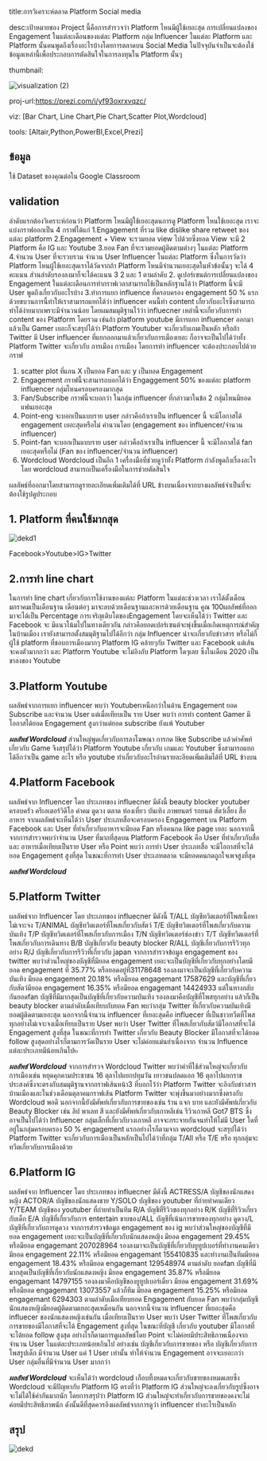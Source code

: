 title:การวิเคราะห์ตลาด Platform Social media

desc:เป้าหมายของ Project นี้คือการสำรวจว่า Platform ไหนมีผู้ใช้เยอะสุด การเปลี่ยนแปลงของ Engagement ในแต่ละเดือนของแต่ละ Platform กลุ่ม Influencer ในแต่ละ Platform และ Platform นั้นคนพูดถึงเรื่องอะไรบ้างโดยการตลาดบน Social Media ในปัจจุบันจำเป็นจะต้องใช้ข้อมูลเหล่านี้เพื่อประกอบการตัดสินใจในการลงทุนใน Platform นั้นๆ

thumbnail:

![visualization (2)](https://user-images.githubusercontent.com/83722061/117236122-4bf79480-ae52-11eb-9b88-7ee53474a3f1.png)

proj-url:https://prezi.com/i/yf93oxrxvqzc/

viz: [Bar Chart, Line Chart,Pie Chart,Scatter Plot,Wordcloud]

tools: [Altair,Python,PowerBI,Excel,Prezi]

## ข้อมูล
ใช้ Dataset ของคุณต่อใน Google Classroom
## validation
ลำดับแรกต้องวิเคราะห์ก่อนว่า Platform ไหนมีผู้ใช้เยอะสุดนการดู Platform ไหนใช้เยอะสุด เราจะแบ่งกราฟออกเป็น 4 กราฟได้แก่ 1.Engagement ที่รวม like dislike share retweet ของแต่ละ platform 2.Engagement + View จะรวมยอด view ไปด้วยซึ่งยอด View จะมี 2 Platform คือ IG และ Youtube 3.ยอด Fan ที่จะรวมยอดผู้ติดตามต่างๆ ในแต่ละ Platform 4.จำนวน User ที่จะรวบรวม จำนวน User Influencer ในแต่ละ Platform
ซึ่งในการวัดว่า Platform ไหนผู้ใช้เยอะสุดเราได้วัดจากถ้า Platform ไหนมีจำนวนเยอะสุดในหัวข้อนั้นๆ จะได้ 4 คะแนน ส่วนลำดับรองลงมาก็จะได้คะแนน 3 2 และ 1 ตามลำดับ 
2. ดูเปอร์เซนต์การเปลี่ยนแปลงของ Engagement ในแต่ละเดือนการทำกราฟเวลาสามารถใช้เป็นหลักฐานได้ว่า Platform นี้จะมี User พูดถึงเกี่ยวกับอะไรบ้าง
3.ทำการแยก influence ที่ครอบครอง engagement 50 % แรก ด้วยขบวนการนี้ทำให้เราสามารถแยกได้ว่า influencer คนนี้ทำ content เกี่ยวกับอะไรซึ่งสามารถทำได้ง่ายมากเพราะมีจำนวนน้อย โดยผมสมมุติฐานไว้ว่า influecner เหล่านี้จะเกี่ยวกับการทำ content ของ Platform โดยรวม
เช่นถ้า platform youtube มีการแยก influencer ออกมาแล้วเป็น Gamer เยอะก็จะสรุปได้ว่า Platform Youtuber จะเกี่ยวกับเกมเป็นหลัก หรือถ้า Twitter มี User influencer ที่แยกออกมาแล้วเกี่ยวกับการเมืองเยอะ ก็อาจจะเป็นไปได้ว่าทั้ง Platform Twitter จะเกี่ยวกับ การเมือง
การเมือง โดยการทำ influencer จะต้องประกอบไปด้วยกราฟ 
1. scatter plot ที่แกน X เป็นยอด Fan และ y เป็นยอด Engagement
2. Engagement กราฟนี้จะสามารถบอกได้ว่า Engaggement 50% ของแต่ละ platform influencer กลุ่มไหนครอบครองมากสุด
3. Fan/Subscribe กราฟนี้จะบอกว่า ในกลุ่ม influencer ที่กล่าวมาในข้อ 2 กลุ่มไหนมียอดแฟนเยอะสุด
4. Point-eng จะบอกเป็นแบบราย user กล่าวคือถ้าเราเป็น influencer นี้ จะมีโอกาสได้ engagement เยอะสุดหรือไม่ คำนวนโดย (engagement ของ influencer/จำนวน influencer)
5. Point-fan จะบอกเป็นแบบราย user กล่าวคือถ้าเราเป็น influencer นี้ จะมีโอกาสได้ fan เยอะสุดหรือไม่ (Fan ของ influencer/จำนวน influencer)
6. Wordcloud Wordcloud เป็นอีก 1 เครื่องมือที่ช่วยดูว่าทั้ง Platform กำลังพูดถึงเรื่องอะไร โดย wordcloud สามารถเป็นเครื่องมือในการช่วยตัดสินใจ

ผลลัพธ์ที่ออกมาโดยสามารถดูรายละเอียดเพิ่มเติมได้ที่ URL ข้างบนเนื่องจากบางผลลัพธ์จำเป็นที่จะต้องใช้รูปดูประกอบ
## 1. Platform ที่คนใช้มากสุด
![dekd1](https://user-images.githubusercontent.com/83722061/117239304-bca1af80-ae58-11eb-901b-1a0129df66aa.PNG)

Facebook>Youtube>IG>Twitter
## 2.การทำ line chart 
ในการทำ line chart เกี่ยวกับการใช้งานของแต่ละ Platform ในแต่ละช่วงเวลา เราได้ตั้งเดือนมกราคมเป็นเดือนฐาน เดือนต่อๆ มาจะลบด้วยเดือนฐานและหารด้วยเดือนฐาน คูณ 100ผลลัพธ์ที่ออกมาจะได้เป็น Percentage การเจริญเติบโตของEngagement โดยจะเห็นได้ว่า Twitter และ Facebook จะ
มีแนวโน้มไปในทางเดียวกัน กล่าวคือยอดเปอร์เซนต์จะพุ่งขึ้นเมื่อเกิดเหตุการณ์สำคัญในบ้านเมือง เรายังสามารถตั้งสมมุติฐานไปได้อีกว่า กลุ่ม Influencer น่าจะเกี่ยวกับข่าวสาร หรือไม่ก็ผู้ใช้ platform ที่ชอบการเมืองมากๆ Platform IG คล้ายๆกับ Twitter และ Facebook แต่เส้นจะคงตัวมากกว่า และ Platform
Youtube จะไม่อิงกับ Platform ใดๆเลย ซึ่งในเดือน 2020 เป็นขาลงของ Youtube
## 3.Platform Youtube
ผลลัพธ์จากการแยก influencer พบว่า Youtuberเหนือกว่าในด้าน Engagement ยอด Subscribe และจำนวน User แต่เมื่อเทียบเป็น ราย User พบว่า การทำ content Gamer มีโอกาสได้ยอด Engagement สูงกว่าแต่ยอด subscribe ยังแพ้ Youtuber

***ผลลัพธ์ Wordcloud*** ส่วนใหญ่พูดเกี่ยวกับการลงโฆษณา การกด like Subscribe แล้วคำศัพท์เกี่ยวกับ Game
จึงสรุปได้ว่า Platform Youtube เกี่ยวกับ เกมและ Youtuber ซึ่งสามารถแยกได้อีกว่าเป็น game อะไร หรือ youtube ทำเกี่ยวกับอะไรอ่านรายละอียดเพิ่มเติมได้ที่ URL ข้างบน
## 4.Platform Facebook
ผลลัพธ์จาก Influencer
โดย ประเภทของ influecner มีดังนี้
beauty blocker
youtuber
ครอบครัว
ครีเอเตอร์วิดีโอ
คำคม
ดูดวง
ตลาด
ท่องเที่ยว
บันเทิง
ภาพยนตร์
รถยนต์
สัตว์เลี้ยง
สื่อ
อาหาร จากผลลัพธ์จะเห็นได้ว่า User ประเภทสื่อจะครอบครอง Engagement บน Platform Facebook และ User ที่ทำเกี่ยวกับอาหารจะมียอด Fan หรือคนกด like page เยอะ นอกจากนี้จากการสำรวจพบว่าจำนวน User ที่มากที่สุดบน Platform 
Facebook คือ User ที่ทำเกี่ยวกับสื่อ และ อาหารเมื่อเทียบเป็นราย User หรือ Point พบว่า การทำ User ประเภทสื่อ จะมีโอกาสที่จะได้ยอด Engagement สูงที่สุด ในขณะที่การทำ User ประเภทตลาด จะมียอดคนกดถูกใจเพจสูงที่สุด

***ผลลัพธ์ Wordcloud***
## 5.Platform Twitter 
ผลลัพธ์จาก Influencer
โดย ประเภทของ influecner มีดังนี้
T/ALL  บัญชีทวิตเตอร์ที่โพสเนื้อหาไม่เจาะจง
T/ANIMAL บัญชีทวิตเตอร์ที่โพสเกี่ยวกับสัตว์
T/E  บัญชีทวิตเตอร์ที่โพสเกี่ยวกับความบันเทิง
T/P  บัญชีทวิตเตอร์ที่โพสเกี่ยวกับการเมือง
T/N  บัญชีทวิตเตอร์ช่องข่าว
T/T  บัญชีทวิตเตอร์ที่โพสเกี่ยวกับการเดินทาง
B/B  บัญชีเกี่ยวกับ beauty blocker
R/ALL บัญชีเกี่ยวกับการรีวิวทุกอย่าง
R/J  บัญชีเกี่ยวกับการรีวิวที่เกี่ยวกับ japan
จากการสำรวจข้อมูล engagement ของ twitter พบว่าส่วนใหญ่ของบัญชีที่มียอด engagement เยอะจะเป็นบัญชีที่เกี่ยวกับทุกอย่างโดยมียอด engagement ที่ 35.77% หรือยอดอยู่ที่31178648 รองลงมาจะเป็นบัญชีที่เกี่ยวกับความบันเทิง มียอด engagement 20.18% หรือมียอด engagemant 17587629 
และบัญชีที่เกี่ยวกับสัตว์มียอด engagement 16.35% หรือมียอด engagemant 14424933 แต่ในทางกลับกันยอดfan บัญชีที่มีมากสุดเป็นบัญชีที่เกี่ยวกับความบันเทิง รองลงมาคือบัญชีที่โพสทุกอย่าง แล้วก็เป็น beauty blocker ตามลำดับเมื่อเทียบกับยอด Fan พบว่ากลุ่ม 
Twitter ที่เกี่ยวกับความบันเทิงมียอดผู้ติดตามเยอะสุด นอกจากนี้จำนวน influencer ที่เยอะสุดคือ influecer ที่เป็นชาวทวีตที่โพสทุกอย่างไม่เจาะจงเมื่อเทียบเป็นราย User พบว่า User Twitter ที่โพสเกี่ยวกับสัตว์มีโอกาสที่จะได้ Engagement สูงที่สุด 
ในขณะที่การทำ Twitter เกี่ยวกับ Beauty Blocker มีโอกาสที่จะได้ยอด follow สูงสุดอย่างไรก็ตามการวัดเป็นราย User จะไม่ค่อยแม่นยำเนื่องจาก จำนวน Influence แต่ละประเภทมีน้อยเกินไป๒

***ผลลัพธ์ Wordcloud*** จากการสำรวจ Wordcloud Twitter พบว่าคำที่ใช้ส่วนใหญ่จะเกี่ยวกับการเมืองเช่น หยุดคุกคามประชาชน 16 ตุลาไปแยกปทุมวัน เยาวชนปลดแอก 16 ตุลาไปแยกราชประสงค์ซึ่งจะตรงกับสมมุติฐานจากกราฟเส้นหน้า3 ที่บอกไว้ว่า Platform Twitter 
จะอิงกับข่าวสารบ้านเมืองและในช่วงเดือนตุลาคมกราฟเส้น Platform Twitter จะพุ่งขึ้นมาอย่างมากซึ่งตรงกับ Wordcloud พอดี นอกจากนี้ยังมีศัพท์เกี่ยวกับการขายของเช่น ร้าน แจก บาท  และยังมีศัพท์เกี่ยวกับ Beauty Blocker เช่น ลิป พาเลท สี และยังมีศัพท์เกี่ยวกับเกาหลีเช่น รีวิวเกาหลี Got7 BTS ซึ่งอาจเป็นไปได้ว่า Influencer 
กลุ่มเล็กที่เกี่ยวกับวงเกาหลี อาจจะกระจายกันจนทำให้ไม่มี User ใดที่อยู่ในกลุ่มครอบครอง 50 % engagement แรกอย่างไรก็ตามจาก wordcloud 
จะสรุปได้ว่า Platform Twitter จะเกี่ยวกับการเมืองเป็นหลักเป็นไปได้ว่าที่กลุ่ม T/All หรือ T/E หรือ ทุกกลุ่มจะทวีตเกี่ยวกับการเมืองด้วย
## 6.Platform IG
ผลลัพธ์จาก Influencer
โดย ประเภทของ influecner มีดังนี้
ACTRESS/A บัญชีของนักแสดงหญิง
ACTOR/A บัญชีของนักแสดงชาย
Y/SOLO บัญชีของ youtuber ที่ถ่ายทำคนเดียว
Y/TEAM บัญชีของ youtuber ที่ถ่ายทำเป็นทีม
R/A บัญชีที่รีวิวของทุกอย่าง
R/K บัญชีที่รีวิวเกี่ยวกับเด็ก
E/A บัญชีที่เกี่ยวกับการ entertain
ขายของ/ALL บัญชีที่เน้นการขายของทุกอย่าง
ดูดวง/L บัญชีที่เกี่ยวกับการดูดวง
จากการสำรวจข้อมูล engagement ของ ig พบว่าส่วนใหญ่ของบัญชีที่มียอด engagement เยอะจะเป็นบัญชีที่เกี่ยวกับนักแสดงหญิง มียอด engagement 29.45% หรือมียอด engagemant 207028964 รองลงมาจะเป็นบัญชีที่เกี่ยวกับยูทูปเบอร์ที่ทำงานคนเดียวมียอด engagement 
22.11% หรือมียอด engagemant 155410835 และทำงานเป็นทีมมียอด engagement 18.43% หรือมียอด engagemant 129548974 ตามลำดับ ยอดfan บัญชีที่มีมากสุดเป็นบัญชีที่เกี่ยวกับนักแสดงหญิง มียอด engagement 35.87% หรือมียอด engagemant 14797155 
รองลงมาคือบัญชีของยูทูปเบอร์เดี่ยว มียอด engagement 31.69% หรือมียอด engagemant 13073557 แล้วก็ทีม มียอด engagement 15.25% หรือมียอด engagemant 6294303 ตามลำดับเมือเทียบยอด Engagement กับยอด Fan พบว่ากลุ่มบัญชีนักแสดงหญิงมียอดผู้ติดตามเยอะสุดเหมือนกัน นอกจากนี้จำนวน influencer ที่เยอะสุดคือ influecer ของนักแสดงหญิงเช่นกัน
เมื่อเทียบเป็นราย User พบว่า User Twitter ที่โพสเกี่ยวกับการขายของมีโอกาสที่จะได้ Engagement สูงที่สุด ในขณะที่บัญชี เกี่ยวกับ youtuber มีโอกาสที่จะได้ยอด follow สูงสุด
อย่างไรก็ตามการดูผลลัพธ์โดย Point จะไม่ค่อยมีประสิทธิภาพเนื่องจากจำนวน User ในแต่ละประเภทน้อยเกินไป อย่างเช่น บัญชีเกี่ยวกับการขายของ หรือ บัญชีเกี่ยวกับการโพสรูปเด็ก มีจำนวน User แค่ 1 User เท่านั้น ทำให้จำนวน Engagement อาจจะเยอะกว่า User กลุ่มอื่นที่มีจำนวน User มากกว่า

***ผลลัพธ์ Wordcloud*** จะเห็นได้ว่า wordcloud เกือบที้งหมดจะเกี่ยวกับขายของหมดเลยซึ่ง Wordcloud จะมีปัญหากับ Platform IG ตรงที่ว่า Platform IG ส่วนใหญ่จะลงเกี่ยวกับรูปซึ่งอาจจะไม่ได้ใช้คำกันมากนัก โดยการสรุปว่า Platform IG ส่วนใหญ่จะทำเกี่ยวกับการขายของคงจะไม่ค่อยมีประสิทธิภาพนัก ดังนั้นดีที่สุดควรอิงผลลัพธ์จากการดูว่า influencer ทำอะไรเป็นหลัก
## สรุป
![dekd](https://user-images.githubusercontent.com/83722061/117239841-b6f89980-ae59-11eb-916c-becf0c6d2859.PNG)


